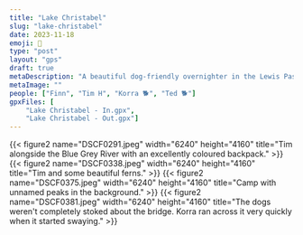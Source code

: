 ```yaml
---
title: "Lake Christabel"
slug: "lake-christabel"
date: 2023-11-18
emoji: 🥾
type: "post"
layout: "gps"
draft: true
metaDescription: "A beautiful dog-friendly overnighter in the Lewis Pass region."
metaImage: ""
people: ["Finn", "Tim H", "Korra 🐕", "Ted 🐕"]
gpxFiles: [
	"Lake Christabel - In.gpx",
	"Lake Christabel - Out.gpx"]
---
```



{{< figure2 name="DSCF0291.jpeg" width="6240" height="4160" title="Tim alongside the Blue Grey River with an excellently coloured backpack." >}}
{{< figure2 name="DSCF0338.jpeg" width="6240" height="4160" title="Tim and some beautiful ferns." >}}
{{< figure2 name="DSCF0375.jpeg" width="6240" height="4160" title="Camp with unnamed peaks in the background." >}}
{{< figure2 name="DSCF0381.jpeg" width="6240" height="4160" title="The dogs weren't completely stoked about the bridge. Korra ran across it very quickly when it started swaying." >}}